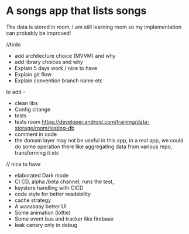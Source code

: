 # A songs app that lists songs 


The data is stored in room, I am still learning room so my implementation can probably be improved!

//todo 
- add architecture choice (MVVM) and why
- add library choices and why
- Explain 5 days work / nice to have
- Explain git flow 
- Explain convention branch name etc

to add -
- clean libs
- Config change
- tests
- tests room https://developer.android.com/training/data-storage/room/testing-db
- comment in code
- the domain layer may not be useful in this app, in a real app, we could do some operation there like aggregating data from various repo, transforming it etc


// nice to have
- elaborated Dark mode
- CI CD, alpha /beta channel, runs the test, 
- keystore handling with CICD
- code style for better readability 
- cache strategy
- A waaaaaay better UI
- Some animation (lottie)
- Some event bus and tracker like firebase 
- leak canary only in debug